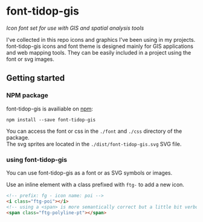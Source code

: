 # font-tidop-gis
*Icon font set for use with GIS and spatial analysis tools*


I've collected in this repo icons and graphics I've been using in my projects.
font-tidop-gis icons and font theme is designed mainly for GIS applications and web mapping tools. 
They can be easily included in a project using the font or svg images.


## Getting started

###  NPM package

font-tidop-gis is availiable on [npm](https://www.npmjs.com/package/font-tidop-gis):
```console
npm install --save font-tidop-gis
```
You can access the font or css in the `./font` and `./css` directory of the package.    
The svg sprites are located in the `./dist/font-tidop-gis.svg` SVG file.

### using font-tidop-gis

You can use font-tidop-gis as a font or as SVG symbols or images.

Use an inline element with a class prefixed with `ftg-` to add a new icon.    
```html
<!-- prefix: fg - icon name: poi -->
<i class="ftg-poi"></i>
<!-- using a <span> is more semantically correct but a little bit verbose. -->
<span class="ftg-polyline-pt"></span>
```


